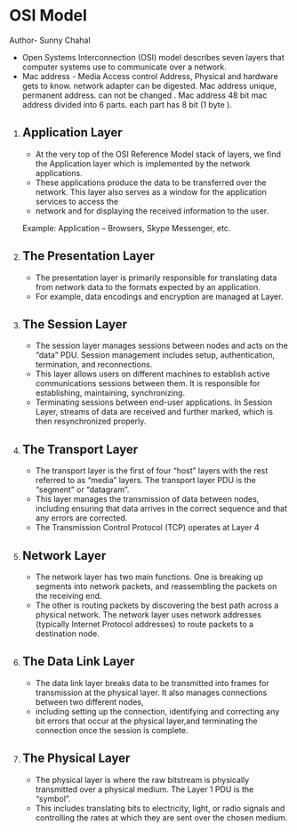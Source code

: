 # OSI Model
Author- Sunny Chahal
- Open Systems Interconnection (OSI) model describes seven layers that computer systems use to communicate over a network.  
- Mac address - Media Access control Address, Physical and hardware gets to know. network adapter can be digested. Mac address unique, permanent address.
  can not be changed . Mac address 48 bit mac address divided into 6 parts. each part has 8 bit (1 byte ).

1. ## Application Layer 
   - At the very top of the OSI Reference Model stack of layers, we find the Application layer which is implemented by the network applications.
   - These applications produce the data to be transferred over the network. This layer also serves as a window for the application services to access the 
   - network and for displaying the received information to the user. 
 
    Example: Application – Browsers, Skype Messenger, etc. 

2. ## The Presentation Layer
  
   - The presentation layer is primarily responsible for translating data from network data to the formats expected by an application.
   - For example, data encodings and encryption are managed at Layer.

3. ## The Session Layer

   - The session layer manages sessions between nodes and acts on the “data” PDU. Session management includes setup, authentication, termination, and reconnections.
   - This layer allows users on different machines to establish active communications sessions between them. It is responsible for establishing, maintaining, synchronizing.
   - Terminating sessions between end-user applications. In Session Layer, streams of data are received and further marked, which is then resynchronized properly.
 
4. ## The Transport Layer

   - The transport layer is the first of four “host” layers with the rest referred to as “media” layers. The transport layer PDU is the “segment” or “datagram”.
   - This layer manages the transmission of data between nodes, including ensuring that data arrives in the correct sequence and that any errors are corrected.
   - The Transmission Control Protocol (TCP) operates at Layer 4
 
5. ## Network Layer

   - The network layer has two main functions. One is breaking up segments into network packets, and reassembling the packets on the receiving end.
   - The other is routing packets by discovering the best path across a physical network. The network layer uses network addresses (typically Internet Protocol addresses) to route packets to a destination node.

6. ## The Data Link Layer

   - The data link layer breaks data to be transmitted into frames for transmission at the physical layer. It also manages connections between two different nodes,
   - including setting up the connection, identifying and correcting any bit errors that occur at the physical layer,and terminating the connection once the session is complete.

7. ## The Physical Layer

   - The physical layer is where the raw bitstream is physically transmitted over a physical medium. The Layer 1 PDU is the “symbol”.
   - This includes translating bits to electricity, light, or radio signals and controlling the rates at which they are sent over the chosen medium.